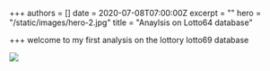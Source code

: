 +++
authors = []
date = 2020-07-08T07:00:00Z
excerpt = ""
hero = "/static/images/hero-2.jpg"
title = "Anaylsis on Lotto64 database"

+++
welcome to my first analysis on the lottory lotto69 database

![](/static/images/hero-2.jpg)